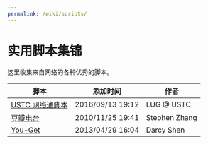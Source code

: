 ```yaml
---
permalink: /wiki/scripts/
---
```


# 实用脚本集锦

这里收集来自网络的各种优秀的脚本。

| 脚本                    | 添加时间         | 作者          |
| ----------------------- | ---------------- | ------------- |
| [USTC 网络通脚本](wlt/) | 2016/09/13 19:12 | LUG @ USTC    |
| [豆瓣电台](douban/)     | 2010/11/25 19:41 | Stephen Zhang |
| [You-Get](you_get/)     | 2013/04/29 16:04 | Darcy Shen    |
